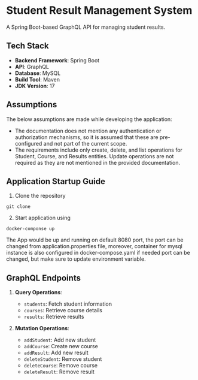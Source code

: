 # Student Result Management System

A Spring Boot-based GraphQL API for managing student results.
## Tech Stack
- **Backend Framework**: Spring Boot
- **API**: GraphQL
- **Database**: MySQL
- **Build Tool**: Maven
- **JDK Version**: 17


## Assumptions
The below assumptions are made while developing the application:
- The documentation does not mention any authentication or authorization mechanisms, so it is assumed that these are pre-configured and not part of the current scope.
- The requirements include only create, delete, and list operations for Student, Course, and Results entities. Update operations are not required as they are not mentioned in the provided documentation.

## Application Startup Guide
1. Clone the repository
```
git clone
```
2. Start application using
```
docker-componse up
```
The App would be up and running on default 8080 port, the port can be changed from application.properties file, moreover, container for mysql instance is also configured in docker-compose.yaml if needed port can be changed, but make sure to update environment variable.
## GraphQL Endpoints

1. **Query Operations**:
    - `students`: Fetch student information
    - `courses`: Retrieve course details
    - `results`: Retrieve results

2. **Mutation Operations**:
    - `addStudent`: Add new student
    - `addCourse`: Create new course
    - `addResult`: Add new result
    - `deleteStudent`: Remove student
    - `deleteCourse`: Remove course
    - `deleteResult`: Remove result